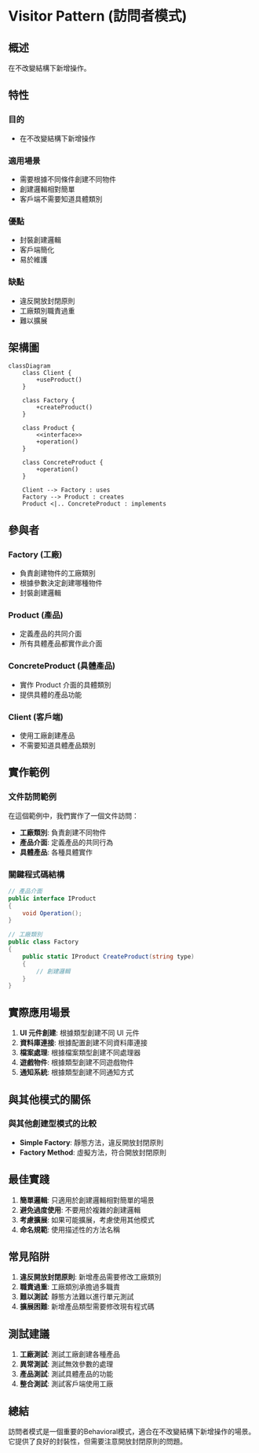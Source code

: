 # Visitor Pattern (訪問者模式)

## 概述

在不改變結構下新增操作。

## 特性

### 目的
- 在不改變結構下新增操作

### 適用場景
- 需要根據不同條件創建不同物件
- 創建邏輯相對簡單
- 客戶端不需要知道具體類別

### 優點
- 封裝創建邏輯
- 客戶端簡化
- 易於維護

### 缺點
- 違反開放封閉原則
- 工廠類別職責過重
- 難以擴展

## 架構圖

```mermaid
classDiagram
    class Client {
        +useProduct()
    }
    
    class Factory {
        +createProduct()
    }
    
    class Product {
        <<interface>>
        +operation()
    }
    
    class ConcreteProduct {
        +operation()
    }
    
    Client --> Factory : uses
    Factory --> Product : creates
    Product <|.. ConcreteProduct : implements
```

## 參與者

### Factory (工廠)
- 負責創建物件的工廠類別
- 根據參數決定創建哪種物件
- 封裝創建邏輯

### Product (產品)
- 定義產品的共同介面
- 所有具體產品都實作此介面

### ConcreteProduct (具體產品)
- 實作 Product 介面的具體類別
- 提供具體的產品功能

### Client (客戶端)
- 使用工廠創建產品
- 不需要知道具體產品類別

## 實作範例

### 文件訪問範例
在這個範例中，我們實作了一個文件訪問：

- **工廠類別**: 負責創建不同物件
- **產品介面**: 定義產品的共同行為
- **具體產品**: 各種具體實作

### 關鍵程式碼結構

```csharp
// 產品介面
public interface IProduct
{
    void Operation();
}

// 工廠類別
public class Factory
{
    public static IProduct CreateProduct(string type)
    {
        // 創建邏輯
    }
}
```

## 實際應用場景

1. **UI 元件創建**: 根據類型創建不同 UI 元件
2. **資料庫連接**: 根據配置創建不同資料庫連接
3. **檔案處理**: 根據檔案類型創建不同處理器
4. **遊戲物件**: 根據類型創建不同遊戲物件
5. **通知系統**: 根據類型創建不同通知方式

## 與其他模式的關係

### 與其他創建型模式的比較
- **Simple Factory**: 靜態方法，違反開放封閉原則
- **Factory Method**: 虛擬方法，符合開放封閉原則

## 最佳實踐

1. **簡單邏輯**: 只適用於創建邏輯相對簡單的場景
2. **避免過度使用**: 不要用於複雜的創建邏輯
3. **考慮擴展**: 如果可能擴展，考慮使用其他模式
4. **命名規範**: 使用描述性的方法名稱

## 常見陷阱

1. **違反開放封閉原則**: 新增產品需要修改工廠類別
2. **職責過重**: 工廠類別承擔過多職責
3. **難以測試**: 靜態方法難以進行單元測試
4. **擴展困難**: 新增產品類型需要修改現有程式碼

## 測試建議

1. **工廠測試**: 測試工廠創建各種產品
2. **異常測試**: 測試無效參數的處理
3. **產品測試**: 測試具體產品的功能
4. **整合測試**: 測試客戶端使用工廠

## 總結

訪問者模式是一個重要的Behavioral模式，適合在不改變結構下新增操作的場景。它提供了良好的封裝性，但需要注意開放封閉原則的問題。
